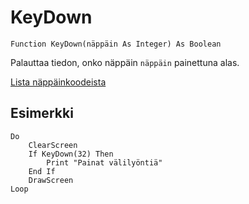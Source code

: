 <!--input-->
KeyDown
=======

```eppabasic
Function KeyDown(näppäin As Integer) As Boolean
```

Palauttaa tiedon, onko näppäin `näppäin` painettuna alas.

[Lista näppäinkoodeista](manual:keycodes)

Esimerkki
---------
```eppabasic
Do
    ClearScreen
    If KeyDown(32) Then
        Print "Painat välilyöntiä"
    End If
    DrawScreen
Loop
```
